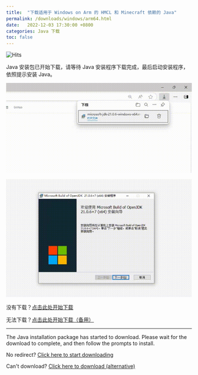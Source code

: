 ```yaml
---
title:  "下载适用于 Windows on Arm 的 HMCL 和 Minecraft 依赖的 Java"
permalink: /downloads/windows/arm64.html
date:   2022-12-03 17:30:00 +0800
categories: Java 下载
toc: false
---
```


![Hits](https://hits.zkitefly.eu.org/?tag=https%3A%2F%2Fdocs.hmcl.net%2Fdownloads%2Fwindows%2Farm64.html)

Java 安装包已开始下载，请等待 Java 安装程序下载完成，最后启动安装程序，依照提示安装 Java。

![windows-x86_64-1](/assets/img/docs/java-download-pages/windows-x86_64-1.gif)

![windows-x86_64-2](/assets/img/docs/java-download-pages/windows-x86_64-2.gif)

没有下载？[点击此处开始下载](https://alist.8mi.tech/d/mirror/ms-jdk/Auto/microsoft-jdk-21-windows-aarch64.msi)

无法下载？[点击此处开始下载（备用）](https://aka.ms/download-jdk/microsoft-jdk-21-windows-aarch64.msi)

---

The Java installation package has started to download. Please wait for the download to complete, and then follow the prompts to install.

No redirect? [Click here to start downloading](https://aka.ms/download-jdk/microsoft-jdk-21-windows-aarch64.msi)

Can't download? [Click here to download (alternative)](https://alist.8mi.tech/d/mirror/ms-jdk/Auto/microsoft-jdk-21-windows-aarch64.msi)


<script>
    async function checkUrl(url) {
        try {
            const response = await fetch(url, { method: 'HEAD' });
            return response.ok;
        } catch {
            return false;
        }
    }

    async function redirect() {
        const isZhCN = /^zh-CN/i.test(navigator.language);
        const url1 = "https://alist.8mi.tech/d/mirror/ms-jdk/Auto/microsoft-jdk-21-windows-aarch64.msi";
        const url2 = "https://aka.ms/download-jdk/microsoft-jdk-21-windows-aarch64.msi";

        const [url1Available, url2Available] = await Promise.all([
            checkUrl(url1),
            checkUrl(url2)
        ]);

        if (url1Available && !url2Available) {
            window.location.href = url1;
        } else if (!url1Available && url2Available) {
            window.location.href = url2;
        } else {
            window.location.href = isZhCN ? url1 : url2;
        }
    }

    setTimeout(redirect, 5000); // Wait 5 seconds
</script>

